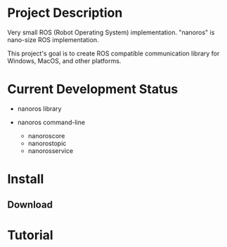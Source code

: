 # Project Description

Very small ROS (Robot Operating System) implementation. 
"nanoros" is nano-size ROS implementation.

This project's goal is to create ROS compatible communication library for Windows, MacOS, and other platforms.



# Current Development Status


* nanoros library

* nanoros command-line
  * nanoroscore
  * nanorostopic
  * nanorosservice

# Install


## Download 


# Tutorial


#